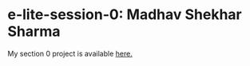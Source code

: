# e-lite-session-0: Madhav Shekhar Sharma
My section 0 project is available [here.](https://e-lite-section-0.vercel.app/)
